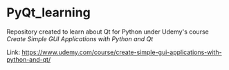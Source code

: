 # PyQt_learning

Repository created to learn about Qt for Python under Udemy's course *Create Simple GUI Applications with Python and Qt*

Link: https://www.udemy.com/course/create-simple-gui-applications-with-python-and-qt/